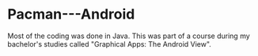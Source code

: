 # Pacman---Android
Most of the coding was done in Java. This was part of a course during my bachelor's studies called "Graphical Apps: The Android View". 
